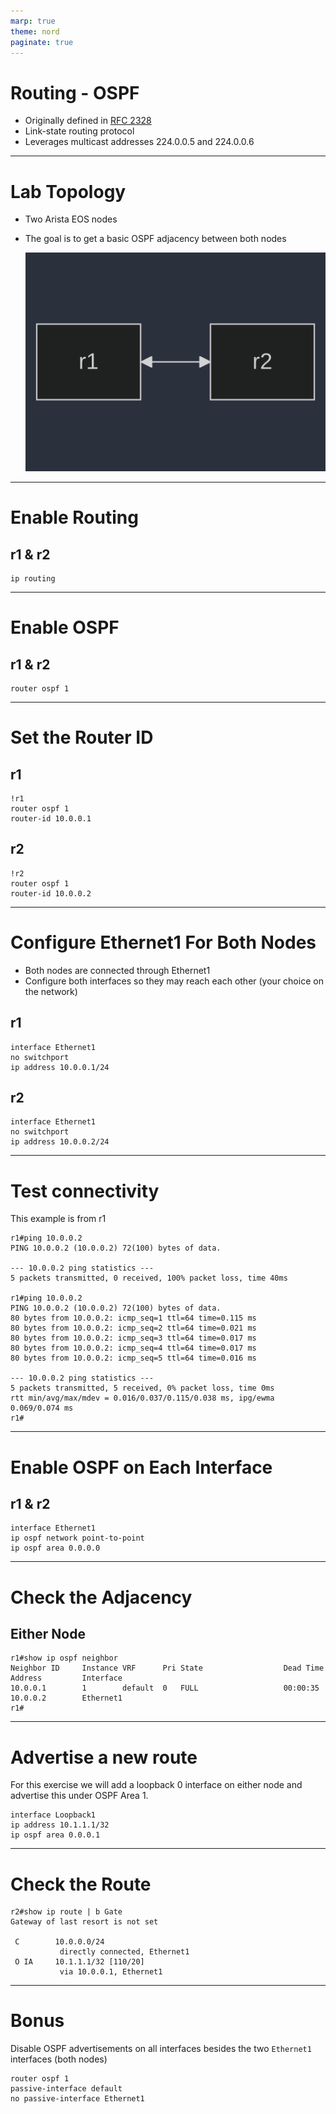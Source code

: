 ```yaml
---
marp: true
theme: nord
paginate: true
---
```


# Routing - OSPF

- Originally defined in [RFC 2328](https://www.ietf.org/rfc/rfc2328.txt)
- Link-state routing protocol
- Leverages multicast addresses 224.0.0.5 and 224.0.0.6

---

# Lab Topology

- Two Arista EOS nodes
- The goal is to get a basic OSPF adjacency between both nodes

    ![w:600 h:400 Topology Diagram](assets/topo.png)

---

# Enable Routing

## r1 & r2

```shell
ip routing
```

---

# Enable OSPF

## r1 & r2

```shell
router ospf 1
```

---

# Set the  Router ID


## r1

```shell
!r1
router ospf 1
router-id 10.0.0.1
```

## r2

```shell
!r2
router ospf 1
router-id 10.0.0.2
```

---

# Configure Ethernet1 For Both Nodes

- Both nodes are connected through Ethernet1
- Configure both interfaces so they may reach each other (your choice on the network)

## r1

```shell
interface Ethernet1
no switchport
ip address 10.0.0.1/24
```

## r2

```shell
interface Ethernet1
no switchport
ip address 10.0.0.2/24
```

---

# Test connectivity

This example is from r1

```shell
r1#ping 10.0.0.2
PING 10.0.0.2 (10.0.0.2) 72(100) bytes of data.

--- 10.0.0.2 ping statistics ---
5 packets transmitted, 0 received, 100% packet loss, time 40ms

r1#ping 10.0.0.2
PING 10.0.0.2 (10.0.0.2) 72(100) bytes of data.
80 bytes from 10.0.0.2: icmp_seq=1 ttl=64 time=0.115 ms
80 bytes from 10.0.0.2: icmp_seq=2 ttl=64 time=0.021 ms
80 bytes from 10.0.0.2: icmp_seq=3 ttl=64 time=0.017 ms
80 bytes from 10.0.0.2: icmp_seq=4 ttl=64 time=0.017 ms
80 bytes from 10.0.0.2: icmp_seq=5 ttl=64 time=0.016 ms

--- 10.0.0.2 ping statistics ---
5 packets transmitted, 5 received, 0% packet loss, time 0ms
rtt min/avg/max/mdev = 0.016/0.037/0.115/0.038 ms, ipg/ewma 0.069/0.074 ms
r1#
```

---

# Enable OSPF on Each Interface

## r1 & r2

```shell
interface Ethernet1
ip ospf network point-to-point
ip ospf area 0.0.0.0
```

---

# Check the Adjacency

## Either Node

```shell
r1#show ip ospf neighbor 
Neighbor ID     Instance VRF      Pri State                  Dead Time   Address         Interface
10.0.0.1        1        default  0   FULL                   00:00:35    10.0.0.2        Ethernet1
r1#
```

---

# Advertise a new route

For this exercise we will add a loopback 0 interface on either node and advertise this under OSPF Area 1.

```shell
interface Loopback1
ip address 10.1.1.1/32
ip ospf area 0.0.0.1
```

---

# Check the Route

```shell
r2#show ip route | b Gate
Gateway of last resort is not set

 C        10.0.0.0/24
           directly connected, Ethernet1
 O IA     10.1.1.1/32 [110/20]
           via 10.0.0.1, Ethernet1
```

---

# Bonus

Disable OSPF advertisements on all interfaces besides the two `Ethernet1` interfaces (both nodes)

```shell
router ospf 1
passive-interface default
no passive-interface Ethernet1
```
